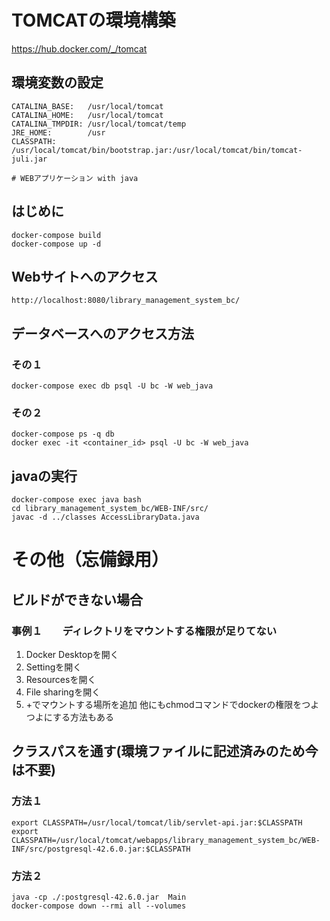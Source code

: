 # TOMCATの環境構築
https://hub.docker.com/_/tomcat
## 環境変数の設定
    CATALINA_BASE:   /usr/local/tomcat
    CATALINA_HOME:   /usr/local/tomcat
    CATALINA_TMPDIR: /usr/local/tomcat/temp
    JRE_HOME:        /usr
    CLASSPATH:       /usr/local/tomcat/bin/bootstrap.jar:/usr/local/tomcat/bin/tomcat-juli.jar

    # WEBアプリケーション with java
## はじめに
    docker-compose build
    docker-compose up -d
## Webサイトへのアクセス
    http://localhost:8080/library_management_system_bc/
## データベースへのアクセス方法
### その１
    docker-compose exec db psql -U bc -W web_java
### その２
    docker-compose ps -q db
    docker exec -it <container_id> psql -U bc -W web_java
## javaの実行
    docker-compose exec java bash
    cd library_management_system_bc/WEB-INF/src/
    javac -d ../classes AccessLibraryData.java 
# その他（忘備録用）
## ビルドができない場合
### 事例１　　ディレクトリをマウントする権限が足りてない
1. Docker Desktopを開く
2. Settingを開く
3. Resourcesを開く
4. File sharingを開く
5. +でマウントする場所を追加
他にもchmodコマンドでdockerの権限をつよつよにする方法もある
## クラスパスを通す(環境ファイルに記述済みのため今は不要)
### 方法１
    export CLASSPATH=/usr/local/tomcat/lib/servlet-api.jar:$CLASSPATH
    export CLASSPATH=/usr/local/tomcat/webapps/library_management_system_bc/WEB-INF/src/postgresql-42.6.0.jar:$CLASSPATH
### 方法２
    java -cp ./:postgresql-42.6.0.jar  Main
    docker-compose down --rmi all --volumes 